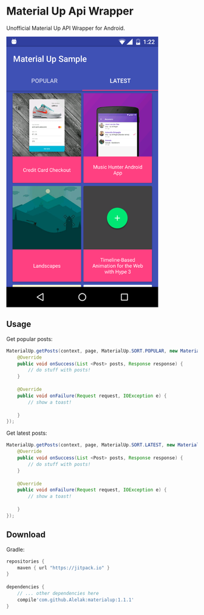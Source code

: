 Material Up Api Wrapper
=======================       

Unofficial Material Up API Wrapper for Android.

<img src="screenshots/screenshot.png" width="400">

Usage
-----
Get popular posts:
```java
MaterialUp.getPosts(context, page, MaterialUp.SORT.POPULAR, new MaterialUpCallback() {
    @Override
	public void onSuccess(List <Post> posts, Response response) {
		// do stuff with posts!
	}

	@Override
	public void onFailure(Request request, IOException e) {
		// show a toast!

	}
});
```
Get latest posts:
```java
MaterialUp.getPosts(context, page, MaterialUp.SORT.LATEST, new MaterialUpCallback() {
    @Override
	public void onSuccess(List <Post> posts, Response response) {
		// do stuff with posts!
	}

	@Override
	public void onFailure(Request request, IOException e) {
		// show a toast!

	}
});
```
Download
--------
Gradle:
```gradle
repositories {
    maven { url "https://jitpack.io" }
}

dependencies {
    // ... other dependencies here
    compile'com.github.Alelak:materialup:1.1.1'
}
```
